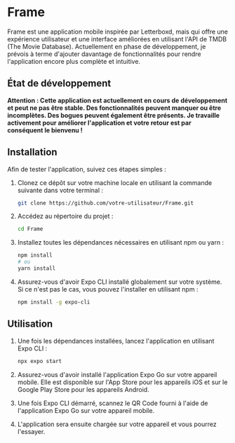 # Frame

Frame est une application mobile inspirée par Letterboxd, mais qui offre une expérience utilisateur et une interface améliorées en utilisant l'API de TMDB (The Movie Database). Actuellement en phase de développement, je prévois à terme d'ajouter davantage de fonctionnalités pour rendre l'application encore plus complète et intuitive.

## État de développement

**Attention : Cette application est actuellement en cours de développement et peut ne pas être stable.
Des fonctionnalités peuvent manquer ou être incomplètes.
Des bogues peuvent également être présents.
Je travaille activement pour améliorer l'application et votre retour est par conséquent le bienvenu !**

## Installation

Afin de tester l'application, suivez ces étapes simples :

1. Clonez ce dépôt sur votre machine locale en utilisant la commande suivante dans votre terminal :

    ```bash
    git clone https://github.com/votre-utilisateur/Frame.git
    ```

2. Accédez au répertoire du projet :

    ```bash
    cd Frame
    ```

3. Installez toutes les dépendances nécessaires en utilisant npm ou yarn :

    ```bash
    npm install
    # ou
    yarn install
    ```

4. Assurez-vous d'avoir Expo CLI installé globalement sur votre système. Si ce n'est pas le cas, vous pouvez l'installer en utilisant npm :

    ```bash
    npm install -g expo-cli
    ```

## Utilisation

1. Une fois les dépendances installées, lancez l'application en utilisant Expo CLI :

    ```bash
    npx expo start
    ```

2. Assurez-vous d'avoir installé l'application Expo Go sur votre appareil mobile. Elle est disponible sur l'App Store pour les appareils iOS et sur le Google Play Store pour les appareils Android.

3. Une fois Expo CLI démarré, scannez le QR Code fourni à l'aide de l'application Expo Go sur votre appareil mobile.

4. L'application sera ensuite chargée sur votre appareil et vous pourrez l'essayer.
